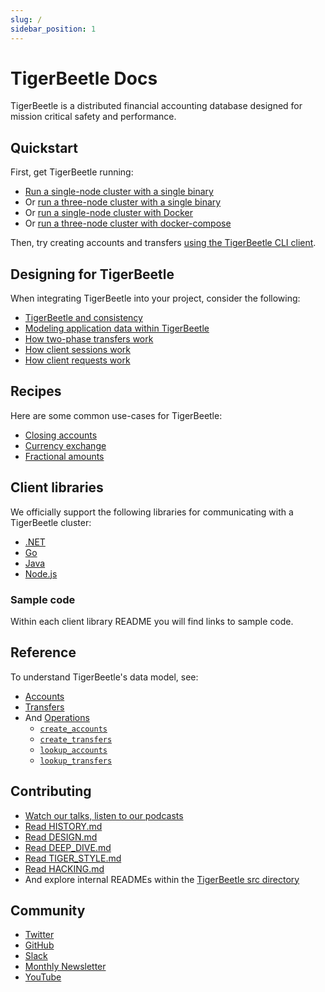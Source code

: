 ```yaml
---
slug: /
sidebar_position: 1
---
```


# TigerBeetle Docs

TigerBeetle is a distributed financial accounting database designed
for mission critical safety and performance.

## Quickstart

First, get TigerBeetle running:

* [Run a single-node cluster with a single binary](./quick-start/single-binary.md)
* Or [run a three-node cluster with a single binary](./quick-start/single-binary-three.md)
* Or [run a single-node cluster with Docker](./quick-start/with-docker.md)
* Or [run a three-node cluster with docker-compose](./quick-start/with-docker-compose.md)

Then, try creating accounts and transfers [using the TigerBeetle CLI client](./quick-start/cli-client.md).

## Designing for TigerBeetle

When integrating TigerBeetle into your project, consider the
following:

* [TigerBeetle and consistency](./design/consistency.md)
* [Modeling application data within TigerBeetle](./design/data-modeling.md)
* [How two-phase transfers work](./design/two-phase-transfers.md)
* [How client sessions work](./design/client-sessions.md)
* [How client requests work](./design/client-requests.md)

## Recipes

Here are some common use-cases for TigerBeetle:

* [Closing accounts](./recipes/close-account.md)
* [Currency exchange](./recipes/currency-exchange.md)
* [Fractional amounts](./recipes/fractional-amounts.md)

## Client libraries

We officially support the following libraries for communicating with a
TigerBeetle cluster:

* [.NET](/src/clients/dotnet/README.md)
* [Go](/src/clients/go/README.md)
* [Java](/src/clients/java/README.md)
* [Node.js](/src/clients/node/README.md)

### Sample code

Within each client library README you will find links to sample code.

## Reference

To understand TigerBeetle's data model, see:

* [Accounts](./reference/accounts.md)
* [Transfers](./reference/transfers.md)
* And [Operations](./reference/operations/index.md)
  - [`create_accounts`](./reference/operations/create_accounts.md)
  - [`create_transfers`](./reference/operations/create_transfers.md)
  - [`lookup_accounts`](./reference/operations/lookup_accounts.md)
  - [`lookup_transfers`](./reference/operations/lookup_transfers.md)

## Contributing

* [Watch our talks, listen to our podcasts](https://github.com/tigerbeetle/tigerbeetle/blob/main/docs/TALKS.md)
* [Read HISTORY.md](https://github.com/tigerbeetle/tigerbeetle/blob/main/docs/HISTORY.md)
* [Read DESIGN.md](https://github.com/tigerbeetle/tigerbeetle/blob/main/docs/DESIGN.md)
* [Read DEEP_DIVE.md](https://github.com/tigerbeetle/tigerbeetle/blob/main/docs/DEEP_DIVE.md)
* [Read TIGER_STYLE.md](https://github.com/tigerbeetle/tigerbeetle/blob/main/docs/TIGER_STYLE.md)
* [Read HACKING.md](https://github.com/tigerbeetle/tigerbeetle/blob/main/docs/HACKING.md)
* And explore internal READMEs within the [TigerBeetle src directory](https://github.com/tigerbeetle/tigerbeetle/tree/main/src)

## Community

* [Twitter](https://twitter.com/tigerbeetledb)
* [GitHub](https://github.com/tigerbeetle/tigerbeetle)
* [Slack](https://join.slack.com/t/tigerbeetle/shared_invite/zt-1gf3qnvkz-GwkosudMCM3KGbGiSu87RQ)
* [Monthly Newsletter](https://mailchi.mp/8e9fa0f36056/subscribe-to-tigerbeetle)
* [YouTube](https://www.youtube.com/@tigerbeetledb)

